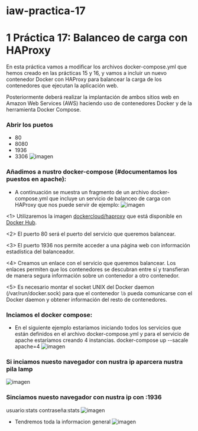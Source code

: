 # iaw-practica-17

# 1 Práctica 17: Balanceo de carga con HAProxy
En esta práctica vamos a modificar los archivos docker-compose.yml que hemos creado en las prácticas 15 y 16, y vamos a incluir un nuevo contenedor Docker con HAProxy para balancear la carga de los contenedores que ejecutan la aplicación web.

Posteriormente deberá realizar la implantación de ambos sitios web en Amazon Web Services (AWS) haciendo uso de contenedores Docker y de la herramienta Docker Compose.

### Abrir los puetos
+ 80
+ 8080
+ 1936
+ 3306
![imagen](https://github.com/jesus2307/iaw-practica-17/blob/main/imagen/Captura33.PNG "imagen")
### Añadimos a nustro docker-compose (#documentamos los puestos en apache):
* A continuación se muestra un fragmento de un archivo docker-compose.yml que incluye un servicio de balanceo de carga con HAProxy que nos puede servir de ejemplo:
![imagen](https://github.com/jesus2307/iaw-practica-17/blob/main/imagen/3.PNG "imagen")
<p>&lt;1&gt; Utilizaremos la imagen <a href="https://hub.docker.com/r/dockercloud/haproxy">dockercloud/haproxy</a> que está disponible en <a href="https://hub.docker.com/">Docker Hub</a>.</p>
<p>&lt;2&gt; El puerto 80 será el puerto del servicio que queremos balancear.</p>
<p>&lt;3&gt; El puerto 1936 nos permite acceder a una página web con información estadística del balanceador.</p>
<p>&lt;4&gt; Creamos un enlace con el servicio que queremos balancear. Los enlaces permiten que los contenedores se descubran entre sí y transfieran de manera segura información sobre un contenedor a otro contenedor.</p>
<p>&lt;5&gt; Es necesario montar el socket UNIX del Docker daemon (/var/run/docker.sock) para que el contenedor <code>lb</code> pueda comunicarse con el Docker daemon y obtener información del resto de contenedores.</p>

### Inciamos el docker compose:
* En el siguiente ejemplo estaríamos iniciando todos los servicios que están definidos en el archivo docker-compose.yml y para el servicio de apache estaríamos creando 4 instancias.
docker-compose up --sacale apache=4
![imagen](https://github.com/jesus2307/iaw-practica-17/blob/main/imagen/compose.PNG "imagen")
### Si inciamos nuesto navegador con nustra ip aparcera nustra pila lamp
![imagen](https://github.com/jesus2307/iaw-practica-17/blob/main/imagen/capturass.PNG "imagen")
### Sinciamos nuesto navegador con nustra ip con :1936
usuario:stats
contraseña:stats
![imagen](https://github.com/jesus2307/iaw-practica-17/blob/main/imagen/1.PNG "imagen")
* Tendremos toda la informacion general 
![imagen](https://github.com/jesus2307/iaw-practica-17/blob/main/imagen/captura3.PNG "imagen")
